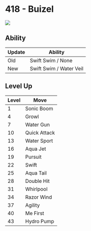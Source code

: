 # 418 - Buizel
![][418]

## Ability

Update | Ability
---    | ---
Old    | Swift Swim / None
New    | Swift Swim / Water Veil

## Level Up

Level | Move
---   | ---
  1   | Sonic Boom
  4   | Growl
  7   | Water Gun
 10   | Quick Attack
 13   | Water Sport
 16   | Aqua Jet
 19   | Pursuit
 22   | Swift
 25   | Aqua Tail
 28   | Double Hit
 31   | Whirlpool
 34   | Razor Wind
 37   | Agility
 40   | Me First
 43   | Hydro Pump

[418]: ../img/pokemon/418.png
